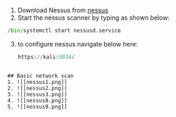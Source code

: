1. Download Nessus from [nessus](https://www.tenable.com/downloads/nessus?loginAttempted=true)
2. Start the nessus scanner by typing as shown below:
```python
/bin/systemctl start nessusd.service
```
3. to configure nessus navigate below here:
   ```python
   https://kali:8834/
```

## Basic network scan
1. ![[nessus1.png]]
2. ![[nessus2.png]]
3. ![[nessus3.png]]
4. ![[nessus8.png]]
5. ![[nessus9.png]]